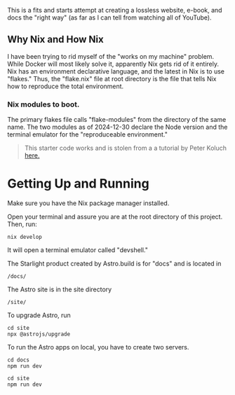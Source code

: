 This is a fits and starts attempt at creating a lossless website, e-book, and docs the "right way" (as far as I can tell from watching all of YouTube).

## Why Nix and How Nix

I have been trying to rid myself of the "works on my machine" problem. While Docker will most likely solve it, apparently Nix gets rid of it entirely. Nix has an environment declarative language, and the latest in Nix is to use "flakes." Thus, the "flake.nix" file at root directory is the file that tells Nix how to reproduce the total environment.

### Nix modules to boot.

The primary flakes file calls "flake-modules" from the directory of the same name. The two modules as of 2024-12-30 declare the Node version and the terminal emulator for the "reproduceable environment."

> This starter code works and is stolen from a a tutorial by Peter Koluch [here.](https://blog.eigenvalue.net/2024-astro-starlight-with-nix/)

# Getting Up and Running

Make sure you have the Nix package manager installed.

Open your terminal and assure you are at the root directory of this project. Then, run:

```
nix develop
```

It will open a terminal emulator called "devshell."

The Starlight product created by Astro.build is for "docs" and is located in

```
/docs/
```

The Astro site is in the site directory

```
/site/
```

To upgrade Astro, run

```
cd site
npx @astrojs/upgrade
```

To run the Astro apps on local, you have to create two servers.

```
cd docs
npm run dev
```

```
cd site
npm run dev
```
